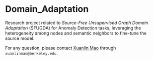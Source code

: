 # Domain_Adaptation

Research project related to *Source-Free Unsupervised Graph Domain Adaptation* (SFUGDA) for Anomaly Detection tasks, leveraging the heterogeneity among nodes and semantic neighbors to fine-tune the source model.

For any question, please contact [Xuanlin Mao](https://www.linkedin.com/in/xuanlin-mao-50453b2b3/) through `xuanlinmao@berkeley.edu`.
